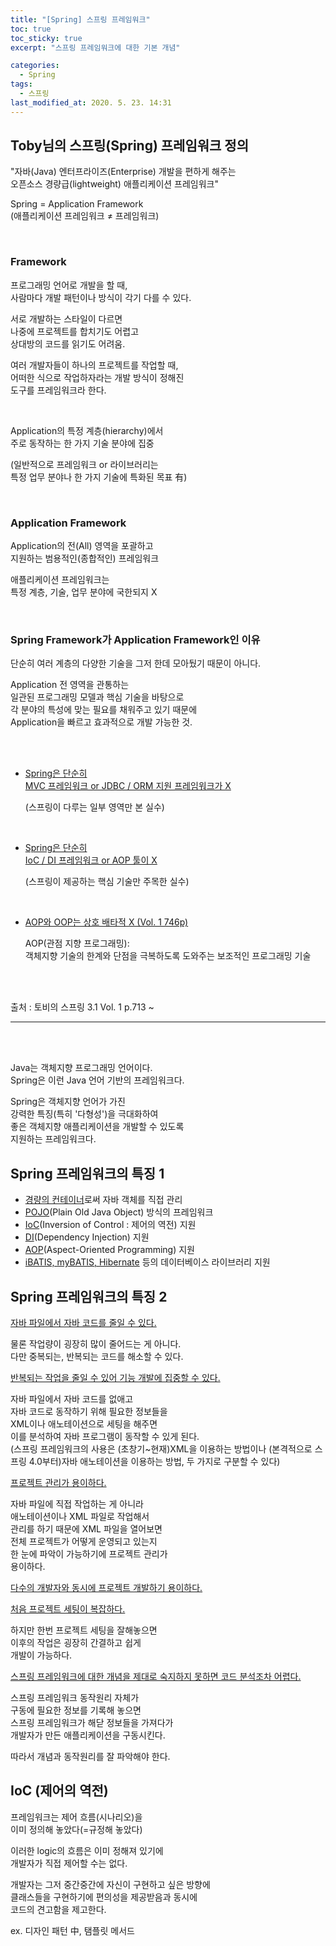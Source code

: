 ```yaml
---
title: "[Spring] 스프링 프레임워크"
toc: true
toc_sticky: true
excerpt: "스프링 프레임워크에 대한 기본 개념"

categories: 
  - Spring
tags: 
  - 스프링
last_modified_at: 2020. 5. 23. 14:31 
---
```


## Toby님의 스프링(Spring) 프레임워크 정의

"자바(Java) 엔터프라이즈(Enterprise) 개발을 편하게 해주는  
오픈소스 경량급(lightweight) 애플리케이션 프레임워크"

Spring  =  Application Framework  
(애플리케이션 프레임워크 ≠ 프레임워크)

<br/>

### Framework

프로그래밍 언어로 개발을 할 때,  
사람마다 개발 패턴이나 방식이 각기 다를 수 있다.

서로 개발하는 스타일이 다르면  
나중에 프로젝트를 합치기도 어렵고  
상대방의 코드를 읽기도 어려움.

여러 개발자들이 하나의 프로젝트를 작업할 때,  
어떠한 식으로 작업하자라는 개발 방식이 정해진  
도구를 프레임워크라 한다.

<br/>

Application의 특정 계층(hierarchy)에서  
주로 동작하는 한 가지 기술 분야에 집중  

(일반적으로 프레임워크 or 라이브러리는  
특정 업무 분야나 한 가지 기술에 특화된 목표 有)

<br/>

### Application Framework  

Application의 전(All) 영역을 포괄하고  
지원하는  범용적인(종합적인) 프레임워크

애플리케이션 프레임워크는  
특정 계층, 기술, 업무 분야에 국한되지 X

<br/>

### Spring Framework가 Application Framework인 이유 

단순히 여러 계층의 다양한 기술을 그저 한데 모아뒀기 때문이 아니다.

Application 전 영역을 관통하는  
일관된 프로그래밍 모델과 핵심 기술을 바탕으로  
각 분야의 특성에 맞는 필요를 채워주고 있기 때문에  
Application을 빠르고 효과적으로 개발 가능한 것.

<br/>
<br/>

- <U>Spring은 단순히  
  MVC 프레임워크 or JDBC / ORM 지원 프레임워크가 X</U>

  (스프링이 다루는 일부 영역만 본 실수)

<br/>

- <U>Spring은 단순히  
  IoC / DI 프레임워크 or AOP 툴이 X</U>  

  (스프링이 제공하는 핵심 기술만 주목한 실수)

<br/>

- <U>AOP와 OOP는 상호 배타적 X (Vol. 1 746p)</U>

  AOP(관점 지향 프로그래밍):  
  객체지향 기술의 한계와 단점을 극복하도록 도와주는 보조적인 프로그래밍 기술

<br/>
<br/>  

출처 : 토비의 스프링 3.1 Vol. 1 p.713 ~

----------------------------------------------------------------------------------------------------

<br/>
<br/>

Java는 객체지향 프로그래밍 언어이다.  
Spring은 이런 Java 언어 기반의 프레임워크다. 

Spring은 객체지향 언어가 가진  
강력한 특징(특히 '다형성')을 극대화하여  
좋은 객체지향 애플리케이션을 개발할 수 있도록  
지원하는 프레임워크다.

## Spring 프레임워크의 특징 1

- <U>경량의 컨테이너</U>로써 자바 객체를 직접 관리  
- <U>POJO</U>(Plain Old Java Object) 방식의 프레임워크  
- <U>IoC</U>(Inversion of Control : 제어의 역전) 지원  
- <U>DI</U>(Dependency Injection) 지원  
- <U>AOP</U>(Aspect-Oriented Programming) 지원
- <U>iBATIS, myBATIS, Hibernate</U> 등의 데이터베이스 라이브러리 지원

## Spring 프레임워크의 특징 2  

<U>자바 파일에서 자바 코드를 줄일 수 있다.</U>  

물론 작업량이 굉장히 많이 줄어드는 게 아니다.  
다만 중복되는, 반복되는 코드를 해소할 수 있다. 

<U>반복되는 작업을 줄일 수 있어 기능 개발에 집중할 수 있다.</U>

자바 파일에서 자바 코드를 없애고  
자바 코드로 동작하기 위해 필요한 정보들을  
XML이나 애노테이션으로 세팅을 해주면  
이를 분석하여 자바 프로그램이 동작할 수 있게 된다.  
(스프링 프레임워크의 사용은 (초창기~현재)XML을 이용하는 방법이나 (본격적으로 스프링 4.0부터)자바 애노테이션을 이용하는 방법, 두 가지로 구분할 수 있다)

<U>프로젝트 관리가 용이하다.</U>

자바 파일에 직접 작업하는 게 아니라  
애노테이션이나 XML 파일로 작업해서  
관리를 하기 때문에 XML 파일을 열어보면  
전체 프로젝트가 어떻게 운영되고 있는지  
한 눈에 파악이 가능하기에 프로젝트 관리가  
용이하다.

<U>다수의 개발자와 동시에 프로젝트 개발하기 용이하다.</U>

<U>처음 프로젝트 세팅이 복잡하다.</U>

하지만 한번 프로젝트 세팅을 잘해놓으면  
이후의 작업은 굉장히 간결하고 쉽게  
개발이 가능하다.

<U>스프링 프레임워크에 대한 개념을 제대로 숙지하지 못하면 코드 분석조차 어렵다.</U>
 
스프링 프레임워크 동작원리 자체가  
구동에 필요한 정보를 기록해 놓으면  
스프링 프레임워크가 해닫 정보들을 가져다가  
개발자가 만든 애플리케이션을 구동시킨다.

따라서 개념과 동작원리를 잘 파악해야 한다. 

## IoC (제어의 역전)

프레임워크는 제어 흐름(시나리오)을  
이미 정의해 놓았다(=규정해 놓았다)  

이러한 logic의 흐름은 이미 정해져 있기에  
개발자가 직접 제어할 수는 없다.

개발자는 그저 중간중간에 자신이 구현하고 싶은 방향에  
클래스들을 구현하기에 편의성을 제공받음과 동시에  
코드의 견고함을 제고한다.  

ex. 디자인 패턴 中, 탬플릿 메서드



